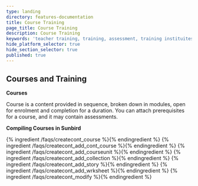 ```yaml
---
type: landing
directory: features-documentation
title: Course Training
page_title: Course Training
description: Course Training
keywords: 'teacher training, training, assessment, training instituites, teacher educator'
hide_platform_selector: true
hide_section_selector: true
published: true
---
```

## Courses and Training
**Courses**

Course is a content provided in sequence, broken down in modules, open for enrolment and completion for a duration. You can attach prerequisites for a course, and it may contain assessments.

**Compiling Courses in Sunbird**

{% ingredient /faqs/createcont_course %}{% endingredient %}
{% ingredient /faqs/createcont_add_cont_course %}{% endingredient %}
{% ingredient /faqs/createcont_add_courseunit %}{% endingredient %}
{% ingredient /faqs/createcont_add_collection %}{% endingredient %}
{% ingredient /faqs/createcont_add_story %}{% endingredient %}
{% ingredient /faqs/createcont_add_wrksheet %}{% endingredient %}
{% ingredient /faqs/createcont_modify %}{% endingredient %}
